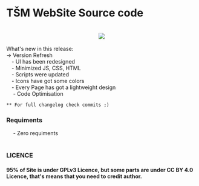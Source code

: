 # TŠM WebSite Source code

<br/>
<center>
<img src="https://tehnickaskola.edu.rs/images/uvod.PNG">
</center><br/>
What's new in this release: <br />
    -> Version Refresh<br />
        &emsp;- UI has been redesigned<br />
        &emsp;- Minimized JS, CSS, HTML <br />
        &emsp;- Scripts were updated<br />
        &emsp;- Icons have got some colors<br />
        &emsp;- Every Page has got a lightweight design<br />
        &emsp; - Code Optimisation<br />


    ** For full changelog check commits ;)

<h3>Requiments</h3>
   &emsp; - Zero requiments
<br /><br />

<h3>LICENCE</h3>
<h4>
95% of Site is under GPLv3 Licence, but some parts are under CC BY 4.0 Licence, that's means that you need to credit author.
</h4>

